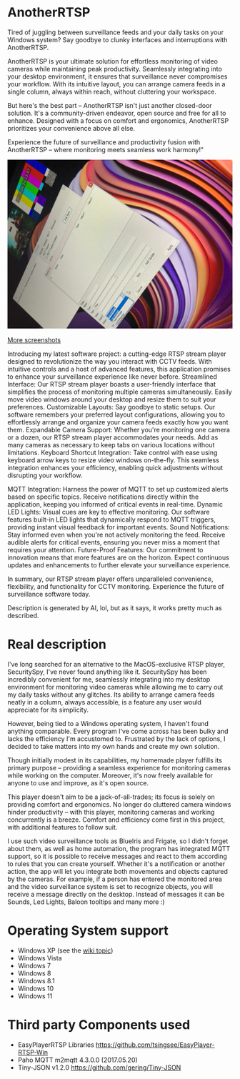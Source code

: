 # AnotherRTSP

Tired of juggling between surveillance feeds and your daily tasks on your Windows system? Say goodbye to clunky interfaces and interruptions with AnotherRTSP.

AnotherRTSP is your ultimate solution for effortless monitoring of video cameras while maintaining peak productivity. Seamlessly integrating into your desktop environment, it ensures that surveillance never compromises your workflow. With its intuitive layout, you can arrange camera feeds in a single column, always within reach, without cluttering your workspace.

But here's the best part – AnotherRTSP isn't just another closed-door solution. It's a community-driven endeavor, open source and free for all to enhance. Designed with a focus on comfort and ergonomics, AnotherRTSP prioritizes your convenience above all else.

Experience the future of surveillance and productivity fusion with AnotherRTSP – where monitoring meets seamless work harmony!"


<img src="https://raw.githubusercontent.com/e1z0/AnotherRTSP/master/pictures/win11-with-mqttrules.jpeg" width="800" />

[More screenshots](../../wiki/Screenshots)

Introducing my latest software project: a cutting-edge RTSP stream player designed to revolutionize the way you interact with CCTV feeds. With intuitive controls and a host of advanced features, this application promises to enhance your surveillance experience like never before.
Streamlined Interface: Our RTSP stream player boasts a user-friendly interface that simplifies the process of monitoring multiple cameras simultaneously. Easily move video windows around your desktop and resize them to suit your preferences.
Customizable Layouts: Say goodbye to static setups. Our software remembers your preferred layout configurations, allowing you to effortlessly arrange and organize your camera feeds exactly how you want them.
Expandable Camera Support: Whether you're monitoring one camera or a dozen, our RTSP stream player accommodates your needs. Add as many cameras as necessary to keep tabs on various locations without limitations.
Keyboard Shortcut Integration: Take control with ease using keyboard arrow keys to resize video windows on-the-fly. This seamless integration enhances your efficiency, enabling quick adjustments without disrupting your workflow.

MQTT Integration: Harness the power of MQTT to set up customized alerts based on specific topics. Receive notifications directly within the application, keeping you informed of critical events in real-time.
Dynamic LED Lights: Visual cues are key to effective monitoring. Our software features built-in LED lights that dynamically respond to MQTT triggers, providing instant visual feedback for important events.
Sound Notifications: Stay informed even when you're not actively monitoring the feed. Receive audible alerts for critical events, ensuring you never miss a moment that requires your attention.
Future-Proof Features: Our commitment to innovation means that more features are on the horizon. Expect continuous updates and enhancements to further elevate your surveillance experience.

In summary, our RTSP stream player offers unparalleled convenience, flexibility, and functionality for CCTV monitoring. Experience the future of surveillance software today.

Description is generated by AI, lol, but as it says, it works pretty much as described.

# Real description

I've long searched for an alternative to the MacOS-exclusive RTSP player, SecuritySpy, I've never found anything like it. SecuritySpy has been incredibly convenient for me, seamlessly integrating into my desktop environment for monitoring video cameras while allowing me to carry out my daily tasks without any glitches. Its ability to arrange camera feeds neatly in a column, always accessible, is a feature any user would appreciate for its simplicity.

However, being tied to a Windows operating system, I haven't found anything comparable. Every program I've come across has been bulky and lacks the efficiency I'm accustomed to. Frustrated by the lack of options, I decided to take matters into my own hands and create my own solution.

Though initially modest in its capabilities, my homemade player fulfills its primary purpose – providing a seamless experience for monitoring cameras while working on the computer. Moreover, it's now freely available for anyone to use and improve, as it's open source.

This player doesn't aim to be a jack-of-all-trades; its focus is solely on providing comfort and ergonomics. No longer do cluttered camera windows hinder productivity – with this player, monitoring cameras and working concurrently is a breeze. Comfort and efficiency come first in this project, with additional features to follow suit.

I use such video surveillance tools as BlueIris and Frigate, so I didn't forget about them, as well as home automation, the program has integrated MQTT support, so it is possible to receive messages and react to them according to rules that you can create yourself. Whether it's a notification or another action, the app will let you integrate both movements and objects captured by the cameras. For example, if a person has entered the monitored area and the video surveillance system is set to recognize objects, you will receive a message directly on the desktop. Instead of messages it can be Sounds, Led Lights, Baloon tooltips and many more :)

# Operating System support

* Windows XP (see the [wiki topic](../../wiki/Windows-XP-Support))
* Windows Vista
* Windows 7
* Windows 8
* Windows 8.1
* Windows 10
* Windows 11

# Third party Components used

* EasyPlayerRTSP Libraries https://github.com/tsingsee/EasyPlayer-RTSP-Win
* Paho MQTT m2mqtt 4.3.0.0 (2017.05.20)
* Tiny-JSON v1.2.0 https://github.com/gering/Tiny-JSON
